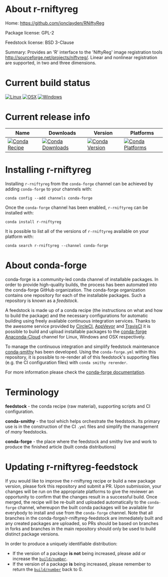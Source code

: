 About r-rniftyreg
=================

Home: https://github.com/jonclayden/RNiftyReg

Package license: GPL-2

Feedstock license: BSD 3-Clause

Summary: Provides an 'R' interface to the 'NiftyReg' image registration tools <http://sourceforge.net/projects/niftyreg/>. Linear and nonlinear registration are supported, in two and three dimensions.



Current build status
====================

[![Linux](https://img.shields.io/circleci/project/github/conda-forge/r-rniftyreg-feedstock/master.svg?label=Linux)](https://circleci.com/gh/conda-forge/r-rniftyreg-feedstock)
[![OSX](https://img.shields.io/travis/conda-forge/r-rniftyreg-feedstock/master.svg?label=macOS)](https://travis-ci.org/conda-forge/r-rniftyreg-feedstock)
[![Windows](https://img.shields.io/appveyor/ci/conda-forge/r-rniftyreg-feedstock/master.svg?label=Windows)](https://ci.appveyor.com/project/conda-forge/r-rniftyreg-feedstock/branch/master)

Current release info
====================

| Name | Downloads | Version | Platforms |
| --- | --- | --- | --- |
| [![Conda Recipe](https://img.shields.io/badge/recipe-r--rniftyreg-green.svg)](https://anaconda.org/conda-forge/r-rniftyreg) | [![Conda Downloads](https://img.shields.io/conda/dn/conda-forge/r-rniftyreg.svg)](https://anaconda.org/conda-forge/r-rniftyreg) | [![Conda Version](https://img.shields.io/conda/vn/conda-forge/r-rniftyreg.svg)](https://anaconda.org/conda-forge/r-rniftyreg) | [![Conda Platforms](https://img.shields.io/conda/pn/conda-forge/r-rniftyreg.svg)](https://anaconda.org/conda-forge/r-rniftyreg) |

Installing r-rniftyreg
======================

Installing `r-rniftyreg` from the `conda-forge` channel can be achieved by adding `conda-forge` to your channels with:

```
conda config --add channels conda-forge
```

Once the `conda-forge` channel has been enabled, `r-rniftyreg` can be installed with:

```
conda install r-rniftyreg
```

It is possible to list all of the versions of `r-rniftyreg` available on your platform with:

```
conda search r-rniftyreg --channel conda-forge
```


About conda-forge
=================

conda-forge is a community-led conda channel of installable packages.
In order to provide high-quality builds, the process has been automated into the
conda-forge GitHub organization. The conda-forge organization contains one repository
for each of the installable packages. Such a repository is known as a *feedstock*.

A feedstock is made up of a conda recipe (the instructions on what and how to build
the package) and the necessary configurations for automatic building using freely
available continuous integration services. Thanks to the awesome service provided by
[CircleCI](https://circleci.com/), [AppVeyor](https://www.appveyor.com/)
and [TravisCI](https://travis-ci.org/) it is possible to build and upload installable
packages to the [conda-forge](https://anaconda.org/conda-forge)
[Anaconda-Cloud](https://anaconda.org/) channel for Linux, Windows and OSX respectively.

To manage the continuous integration and simplify feedstock maintenance
[conda-smithy](https://github.com/conda-forge/conda-smithy) has been developed.
Using the ``conda-forge.yml`` within this repository, it is possible to re-render all of
this feedstock's supporting files (e.g. the CI configuration files) with ``conda smithy rerender``.

For more information please check the [conda-forge documentation](https://conda-forge.org/docs/).

Terminology
===========

**feedstock** - the conda recipe (raw material), supporting scripts and CI configuration.

**conda-smithy** - the tool which helps orchestrate the feedstock.
                   Its primary use is in the construction of the CI ``.yml`` files
                   and simplify the management of *many* feedstocks.

**conda-forge** - the place where the feedstock and smithy live and work to
                  produce the finished article (built conda distributions)


Updating r-rniftyreg-feedstock
==============================

If you would like to improve the r-rniftyreg recipe or build a new
package version, please fork this repository and submit a PR. Upon submission,
your changes will be run on the appropriate platforms to give the reviewer an
opportunity to confirm that the changes result in a successful build. Once
merged, the recipe will be re-built and uploaded automatically to the
`conda-forge` channel, whereupon the built conda packages will be available for
everybody to install and use from the `conda-forge` channel.
Note that all branches in the conda-forge/r-rniftyreg-feedstock are
immediately built and any created packages are uploaded, so PRs should be based
on branches in forks and branches in the main repository should only be used to
build distinct package versions.

In order to produce a uniquely identifiable distribution:
 * If the version of a package **is not** being increased, please add or increase
   the [``build/number``](https://conda.io/docs/user-guide/tasks/build-packages/define-metadata.html#build-number-and-string).
 * If the version of a package **is** being increased, please remember to return
   the [``build/number``](https://conda.io/docs/user-guide/tasks/build-packages/define-metadata.html#build-number-and-string)
   back to 0.
